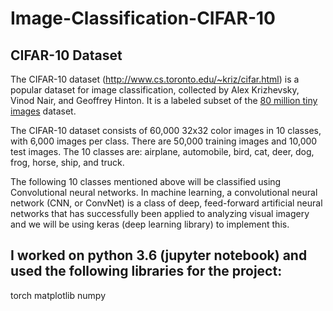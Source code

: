 # Image-Classification-CIFAR-10
## CIFAR-10 Dataset

The CIFAR-10 dataset (http://www.cs.toronto.edu/~kriz/cifar.html) is a popular dataset for image classification, collected by Alex Krizhevsky, Vinod Nair, and Geoffrey Hinton. It is a labeled subset of the [80 million tiny images](http://people.csail.mit.edu/torralba/tinyimages/) dataset.

The CIFAR-10 dataset consists of 60,000 32x32 color images in 10 classes, with 6,000 images per class. There are 50,000 training images and 10,000 test images. The 10 classes are: airplane, automobile, bird, cat, deer, dog, frog, horse, ship, and truck.

The following 10 classes mentioned above will be classified using Convolutional neural networks. In machine learning, a convolutional neural network (CNN, or ConvNet) is a class of deep, feed-forward artificial neural networks that has successfully been applied to analyzing visual imagery and we will be using keras (deep learning library) to implement this.

## I worked on python 3.6 (jupyter notebook) and used the following libraries for the project:
torch
matplotlib
numpy

